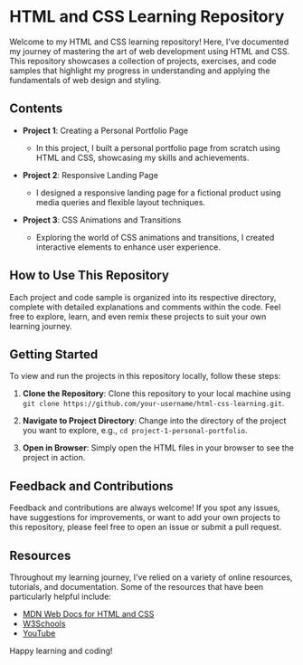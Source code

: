 # HTML and CSS Learning Repository

Welcome to my HTML and CSS learning repository! Here, I've documented my journey of mastering the art of web development using HTML and CSS. This repository showcases a collection of projects, exercises, and code samples that highlight my progress in understanding and applying the fundamentals of web design and styling.

## Contents

- **Project 1**: Creating a Personal Portfolio Page
  - In this project, I built a personal portfolio page from scratch using HTML and CSS, showcasing my skills and achievements.

- **Project 2**: Responsive Landing Page
  - I designed a responsive landing page for a fictional product using media queries and flexible layout techniques.

- **Project 3**: CSS Animations and Transitions
  - Exploring the world of CSS animations and transitions, I created interactive elements to enhance user experience.

## How to Use This Repository

Each project and code sample is organized into its respective directory, complete with detailed explanations and comments within the code. Feel free to explore, learn, and even remix these projects to suit your own learning journey.

## Getting Started

To view and run the projects in this repository locally, follow these steps:

1. **Clone the Repository**: Clone this repository to your local machine using `git clone https://github.com/your-username/html-css-learning.git`.

2. **Navigate to Project Directory**: Change into the directory of the project you want to explore, e.g., `cd project-1-personal-portfolio`.

3. **Open in Browser**: Simply open the HTML files in your browser to see the project in action.

## Feedback and Contributions

Feedback and contributions are always welcome! If you spot any issues, have suggestions for improvements, or want to add your own projects to this repository, please feel free to open an issue or submit a pull request.

## Resources

Throughout my learning journey, I've relied on a variety of online resources, tutorials, and documentation. Some of the resources that have been particularly helpful include:

- [MDN Web Docs for HTML and CSS](https://developer.mozilla.org/)
- [W3Schools](https://www.w3schools.com/)
- [YouTube](https://www.youtube.com/playlist?list=PLwgFb6VsUj_mtXvKDupqdWB2JBiek8YPB)

Happy learning and coding!